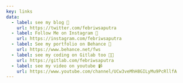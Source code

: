 ```yaml
---
key: links
data:
  - label: see my blog 📖 
    url: https://twitter.com/febriwsaputra
  - label: Follow Me on Instagram 📸 
    url: https://instagram.com/febriwsaputra
  - label: See my portfolio on Behance 🎨  
    url: https://www.behance.net/fws
  - label: see my coding on Gitlab too 🧑‍💻
    url: https://gitlab.com/febriwsaputra
  - label: see my video on youtube 📹
    url: https://www.youtube.com/channel/UCw3veMhH8GILyMu9PcRllfA      
---
```


